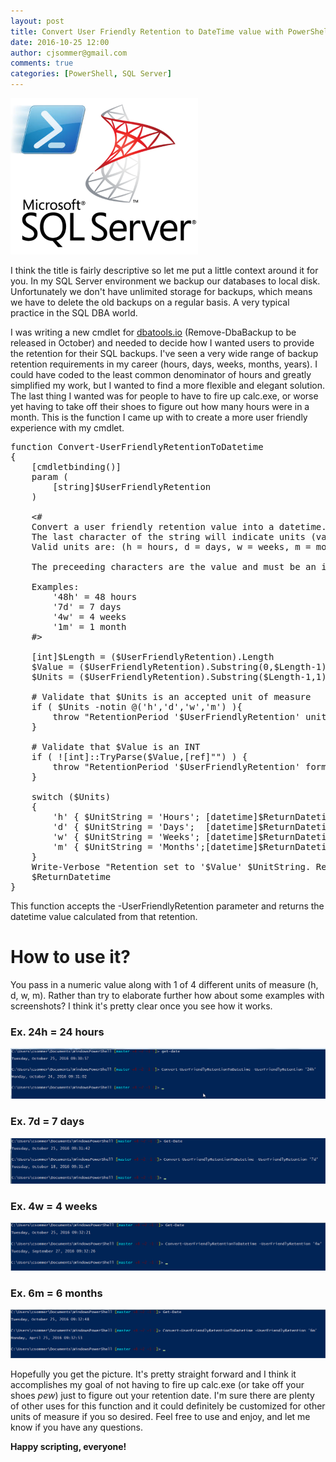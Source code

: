 ```yaml
---
layout: post
title: Convert User Friendly Retention to DateTime value with PowerShell
date: 2016-10-25 12:00
author: cjsommer@gmail.com
comments: true
categories: [PowerShell, SQL Server]
---
```

<img src="/img/2015/03/sql-posh-300x250.png" alt="sql-posh" width="300" height="250" class="alignright size-medium wp-image-179" />

I think the title is fairly descriptive so let me put a little context around it for you. In my SQL Server environment we backup our databases to local disk. Unfortunately we don't have unlimited storage for backups, which means we have to delete the old backups on a regular basis. A very typical practice in the SQL DBA world.

I was writing a new cmdlet for <a href="https://dbatools.io/" target="_blank">dbatools.io</a> (Remove-DbaBackup to be released in October) and needed to decide how I wanted users to provide the retention for their SQL backups. I've seen a very wide range of backup retention requirements in my career (hours, days, weeks, months, years). I could have coded to the least common denominator of hours and greatly simplified my work, but I wanted to find a more flexible and elegant solution. The last thing I wanted was for people to have to fire up calc.exe, or worse yet having to take off their shoes to figure out how many hours were in a month. This is the function I came up with to create a more user friendly experience with my cmdlet.
 
<pre class="lang:ps decode:true " title="Convert-UserFriendlyRetentionToDatetime" >function Convert-UserFriendlyRetentionToDatetime
{
    [cmdletbinding()]
    param (
        [string]$UserFriendlyRetention
    )

    &lt;# 
    Convert a user friendly retention value into a datetime.
    The last character of the string will indicate units (validated) 
    Valid units are: (h = hours, d = days, w = weeks, m = months)

    The preceeding characters are the value and must be an integer (validated)
    
    Examples: 
        '48h' = 48 hours
        '7d' = 7 days
        '4w' = 4 weeks
        '1m' = 1 month
    #&gt;

    [int]$Length = ($UserFriendlyRetention).Length
    $Value = ($UserFriendlyRetention).Substring(0,$Length-1)
    $Units = ($UserFriendlyRetention).Substring($Length-1,1)   

    # Validate that $Units is an accepted unit of measure
    if ( $Units -notin @('h','d','w','m') ){
        throw "RetentionPeriod '$UserFriendlyRetention' units invalid! See Get-Help for correct formatting and examples."
    }

    # Validate that $Value is an INT
    if ( ![int]::TryParse($Value,[ref]"") ) {
        throw "RetentionPeriod '$UserFriendlyRetention' format invalid! See Get-Help for correct formatting and examples."
    }

    switch ($Units)
    {
        'h' { $UnitString = 'Hours'; [datetime]$ReturnDatetime = (Get-Date).AddHours(-$Value)  }
        'd' { $UnitString = 'Days';  [datetime]$ReturnDatetime = (Get-Date).AddDays(-$Value)   }
        'w' { $UnitString = 'Weeks'; [datetime]$ReturnDatetime = (Get-Date).AddDays(-$Value*7) }
        'm' { $UnitString = 'Months';[datetime]$ReturnDatetime = (Get-Date).AddMonths(-$Value) }
    }
    Write-Verbose "Retention set to '$Value' $UnitString. Retention date/time '$ReturnDatetime'"
    $ReturnDatetime
}</pre> 

This function accepts the -UserFriendlyRetention parameter and returns the datetime value calculated from that retention. 

<h1>How to use it?</h1>

You pass in a numeric value along with 1 of 4 different units of measure (h, d, w, m). Rather than try to elaborate further how about some examples with screenshots? I think it's pretty clear once you see how it works. 

<h3>Ex. 24h = 24 hours</h3>
<img alt='' class='alignnone size-full wp-image-1428 ' src='/img/2016/10/img_580f5ea7e2f1c.png' />

<h3>Ex. 7d = 7 days</h3>
<img alt='' class='alignnone size-full wp-image-1429 ' src='/img/2016/10/img_580f5ed294423.png' />

<h3>Ex. 4w = 4 weeks</h3>
<img alt='' class='alignnone size-full wp-image-1430 ' src='/img/2016/10/img_580f5ef646410.png' />

<h3>Ex. 6m = 6 months</h3>
<img alt='' class='alignnone size-full wp-image-1431 ' src='/img/2016/10/img_580f5f149db62.png' />

Hopefully you get the picture. It's pretty straight forward and I think it accomplishes my goal of not having to fire up calc.exe (or take off your shoes *pew*) just to figure out your retention date. I'm sure there are plenty of other uses for this function and it could definitely be customized for other units of measure if you so desired. Feel free to use and enjoy, and let me know if you have any questions. 

<strong>Happy scripting, everyone!</strong>

